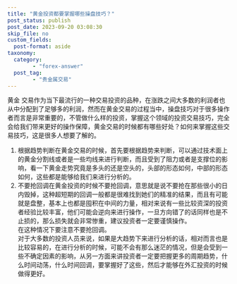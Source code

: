 ```yaml
---
title: "黄金投资都要掌握哪些操盘技巧？"
post_status: publish
post_date: 2023-09-20 03:08:30
skip_file: no
custom_fields: 
  post-format: aside
taxonomy:
  category:
        - "forex-answer"
  post_tag:
        - "贵金属交易"
---
```


黄金 交易作为当下最流行的一种交易投资的品种，在涨跌之间大多数的利润者也从中分配到了足够多的利润，然而在黄金交易的过程当中，操盘技巧对于很多操作者而言是非常重要的，不管做什么样的投资，掌握这个领域的投资交易技巧，完全会给我们带来更好的操作保障，黄金交易的时候都有哪些好处？如何来掌握这些交易技巧，这是很多人想要了解的。

1. 根据趋势判断在黄金交易的时候，首先要根据趋势来判断，可以通过技术面上的黄金分割线或者是一些均线来进行判断，而且受到了阻力或者是支撑位的影响，看一下黄金走势究竟是多头的还是空头的，头部的形态如何，中部的形态如何，这些都是能够给我们来进行分析的。
2. 不要抢回调在黄金投资的时候不要抢回调，意思就是说不要抢在那些很小的日内毁掉，这种超短期的回调一般都是很难找到她们的精准的结果，而且有可能就是盘整，基本上也都是囤积在中间的力量，相对来说有一些比较资深的投资者经验比较丰富，他们可能会逆向来进行操作，一旦方向错了的话同样也是不止损的，那么损失就会非常惨重，建议投资者一定要谨慎操作。  
    在这种情况下要注意不要抢回调。  
    对于大多数的投资人员来说，如果是大趋势下来进行分析的话，相对而言也是比较容易的，在进行分析的时候，可能不会有那么迷茫的情况，但是会受到一些不确定因素的影响，从另一方面来讲投资者一定要把握更多的周期趋势，什么时间动荡，什么时间回调，要掌握好了这些，然后才能够在外汇投资的时候做得更好。
